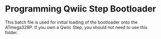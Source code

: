 Programming Qwiic Step Bootloader
===========================================================

This batch file is used for initial loading of the bootloader onto the ATmega328P. If you own a Qwiic Step, you should not need to use this folder.
